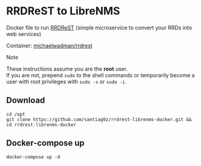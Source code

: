 # RRDReST to LibreNMS
Docker file to run [RRDReST](https://github.com/tbotnz/RRDReST) (simple microservice to convert your RRDs into web services)

Container: [michaelwadman/rrdrest](https://hub.docker.com/r/michaelwadman/rrdrest)

> [!NOTE]  
>These instructions assume you are the **root** user.  
> If you are not, prepend `sudo` to the shell commands or temporarily become a user with root privileges with `sudo -s` or `sudo -i`.

## Download
```
cd /opt
git clone https://github.com/santiag0z/rrdrest-librenms-docker.git && cd rrdrest-librenms-docker
```

## Docker-compose up
```
docker-compose up -d
```
